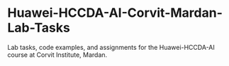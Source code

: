 # Huawei-HCCDA-AI-Corvit-Mardan-Lab-Tasks
Lab tasks, code examples, and assignments for the Huawei-HCCDA-AI course at Corvit Institute, Mardan.
